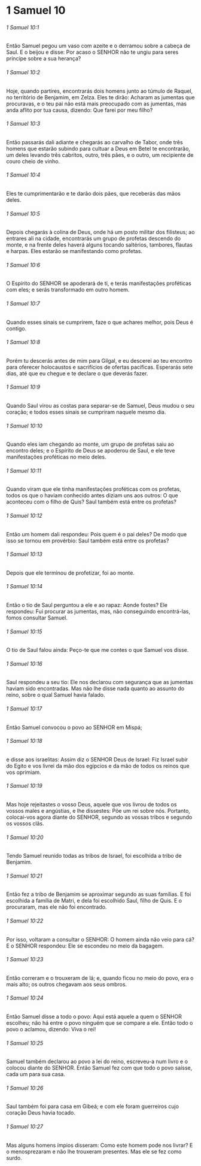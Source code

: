 # 1 Samuel 10

###### 1 Samuel 10:1

Então Samuel pegou um vaso com azeite e o derramou sobre a cabeça de Saul. E o beijou e disse: Por acaso o SENHOR não te ungiu para seres príncipe sobre a sua herança?

###### 1 Samuel 10:2

Hoje, quando partires, encontrarás dois homens junto ao túmulo de Raquel, no território de Benjamim, em Zelza. Eles te dirão: Acharam as jumentas que procuravas, e o teu pai não está mais preocupado com as jumentas, mas anda aflito por tua causa, dizendo: Que farei por meu filho?

###### 1 Samuel 10:3

Então passarás dali adiante e chegarás ao carvalho de Tabor, onde três homens que estarão subindo para cultuar a Deus em Betel te encontrarão, um deles levando três cabritos, outro, três pães, e o outro, um recipiente de couro cheio de vinho.

###### 1 Samuel 10:4

Eles te cumprimentarão e te darão dois pães, que receberás das mãos deles.

###### 1 Samuel 10:5

Depois chegarás à colina de Deus, onde há um posto militar dos filisteus; ao entrares ali na cidade, encontrarás um grupo de profetas descendo do monte, e na frente deles haverá alguns tocando saltérios, tambores, flautas e harpas. Eles estarão se manifestando como profetas.

###### 1 Samuel 10:6

O Espírito do SENHOR se apoderará de ti, e terás manifestações proféticas com eles; e serás transformado em outro homem.

###### 1 Samuel 10:7

Quando esses sinais se cumprirem, faze o que achares melhor, pois Deus é contigo.

###### 1 Samuel 10:8

Porém tu descerás antes de mim para Gilgal, e eu descerei ao teu encontro para oferecer holocaustos e sacrifícios de ofertas pacíficas. Esperarás sete dias, até que eu chegue e te declare o que deverás fazer.

###### 1 Samuel 10:9

Quando Saul virou as costas para separar-se de Samuel, Deus mudou o seu coração; e todos esses sinais se cumpriram naquele mesmo dia.

###### 1 Samuel 10:10

Quando eles iam chegando ao monte, um grupo de profetas saiu ao encontro deles; e o Espírito de Deus se apoderou de Saul, e ele teve manifestações proféticas no meio deles.

###### 1 Samuel 10:11

Quando viram que ele tinha manifestações proféticas com os profetas, todos os que o haviam conhecido antes diziam uns aos outros: O que aconteceu com o filho de Quis? Saul também está entre os profetas?

###### 1 Samuel 10:12

Então um homem dali respondeu: Pois quem é o pai deles? De modo que isso se tornou em provérbio: Saul também está entre os profetas?

###### 1 Samuel 10:13

Depois que ele terminou de profetizar, foi ao monte.

###### 1 Samuel 10:14

Então o tio de Saul perguntou a ele e ao rapaz: Aonde fostes? Ele respondeu: Fui procurar as jumentas, mas, não conseguindo encontrá-las, fomos consultar Samuel.

###### 1 Samuel 10:15

O tio de Saul falou ainda: Peço-te que me contes o que Samuel vos disse.

###### 1 Samuel 10:16

Saul respondeu a seu tio: Ele nos declarou com segurança que as jumentas haviam sido encontradas. Mas não lhe disse nada quanto ao assunto do reino, sobre o qual Samuel havia falado.

###### 1 Samuel 10:17

Então Samuel convocou o povo ao SENHOR em Mispá;

###### 1 Samuel 10:18

e disse aos israelitas: Assim diz o SENHOR Deus de Israel: Fiz Israel subir do Egito e vos livrei da mão dos egípcios e da mão de todos os reinos que vos oprimiam.

###### 1 Samuel 10:19

Mas hoje rejeitastes o vosso Deus, aquele que vos livrou de todos os vossos males e angústias, e lhe dissestes: Põe um rei sobre nós. Portanto, colocai-vos agora diante do SENHOR, segundo as vossas tribos e segundo os vossos clãs.

###### 1 Samuel 10:20

Tendo Samuel reunido todas as tribos de Israel, foi escolhida a tribo de Benjamim.

###### 1 Samuel 10:21

Então fez a tribo de Benjamim se aproximar segundo as suas famílias. E foi escolhida a família de Matri, e dela foi escolhido Saul, filho de Quis. E o procuraram, mas ele não foi encontrado.

###### 1 Samuel 10:22

Por isso, voltaram a consultar o SENHOR: O homem ainda não veio para cá? E o SENHOR respondeu: Ele se escondeu no meio da bagagem.

###### 1 Samuel 10:23

Então correram e o trouxeram de lá; e, quando ficou no meio do povo, era o mais alto; os outros chegavam aos seus ombros.

###### 1 Samuel 10:24

Então Samuel disse a todo o povo: Aqui está aquele a quem o SENHOR escolheu; não há entre o povo ninguém que se compare a ele. Então todo o povo o aclamou, dizendo: Viva o rei!

###### 1 Samuel 10:25

Samuel também declarou ao povo a lei do reino, escreveu-a num livro e o colocou diante do SENHOR. Então Samuel fez com que todo o povo saísse, cada um para sua casa.

###### 1 Samuel 10:26

Saul também foi para casa em Gibeá; e com ele foram guerreiros cujo coração Deus havia tocado.

###### 1 Samuel 10:27

Mas alguns homens ímpios disseram: Como este homem pode nos livrar? E o menosprezaram e não lhe trouxeram presentes. Mas ele se fez como surdo.

